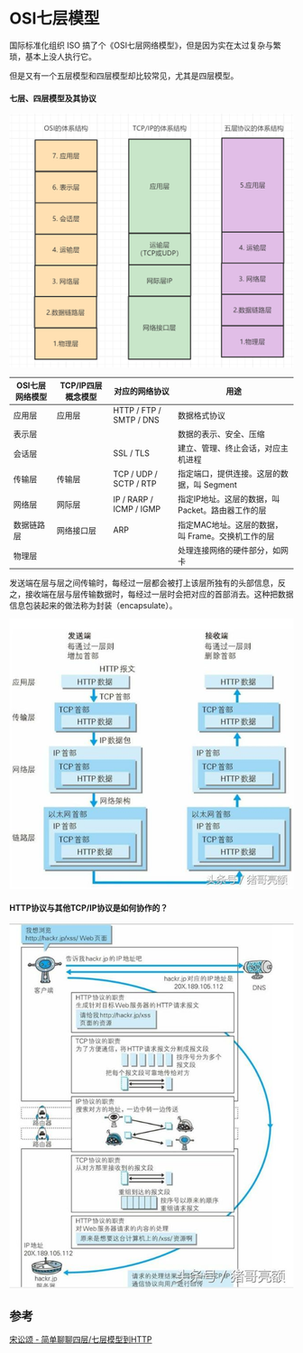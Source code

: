 # OSI七层模型

国际标准化组织 ISO 搞了个《OSI七层网络模型》，但是因为实在太过复杂与繁琐，基本上没人执行它。

但是又有一个五层模型和四层模型却比较常见，尤其是四层模型。

#### 七层、四层模型及其协议

![图片](../Network/assets/640-20210823150034900.png)

| OSI七层网络模型 | TCP/IP四层概念模型 | 对应的网络协议                 | 用途                            |
| --------- | ------------ | ----------------------- | ----------------------------- |
| 应用层       | 应用层          | HTTP / FTP / SMTP / DNS | 数据格式协议                        |
| 表示层       |              |                         | 数据的表示、安全、压缩                   |
| 会话层       |              | SSL / TLS               | 建立、管理、终止会话，对应主机进程             |
| 传输层       | 传输层          | TCP / UDP / SCTP / RTP  | 指定端口，提供连接。这层的数据，叫 Segment     |
| 网络层       | 网际层          | IP / RARP / ICMP / IGMP | 指定IP地址。这层的数据，叫 Packet。路由器工作的层 |
| 数据链路层     | 网络接口层        | ARP                     | 指定MAC地址。这层的数据，叫 Frame。交换机工作的层 |
| 物理层       |              |                         | 处理连接网络的硬件部分，如网卡               |

发送端在层与层之间传输时，每经过一层都会被打上该层所独有的头部信息，反之，接收端在层与层传输数据时，每经过一层时会把对应的首部消去。这种把数据信息包装起来的做法称为封装（encapsulate）。

![图解传说中的HTTP协议（一）](../Network/assets/403a000031b77930cb80.jpeg)

#### HTTP协议与其他TCP/IP协议是如何协作的？

![图解传说中的HTTP协议（一）](../Network/assets/403600005159707f6b04.jpeg)

## 参考

[宋讼颂 - 简单聊聊四层/七层模型到HTTP](https://www.cnblogs.com/ss-py/p/9851155.html)
